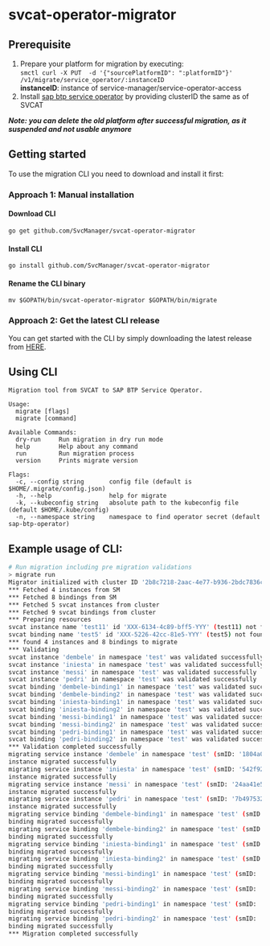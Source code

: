 # svcat-operator-migrator

## Prerequisite
1. Prepare your platform for migration by executing: </br>
```smctl curl -X PUT  -d '{"sourcePlatformID": ":platformID"}' /v1/migrate/service_operator/:instanceID``` </br>
**instanceID**: instance of service-manager/service-operator-access
2. Install [sap btp service operator](https://github.com/SAP/sap-btp-service-operator#setup) by providing clusterID the same as of SVCAT 

***Note: you can delete the old platform after successful migration, as it suspended and not usable anymore***

## Getting started

To use the migration CLI you need to download and install it first:

### Approach 1: Manual installation

#### Download CLI
``go get github.com/SvcManager/svcat-operator-migrator``

#### Install CLI

``go install github.com/SvcManager/svcat-operator-migrator``

#### Rename the CLI binary

``mv $GOPATH/bin/svcat-operator-migrator $GOPATH/bin/migrate``

### Approach 2: Get the latest CLI release
You can get started with the CLI by simply downloading the latest release from [HERE](https://github.com/SvcManager/svcat-operator-migrator/releases).


## Using CLI

```
Migration tool from SVCAT to SAP BTP Service Operator.

Usage:
  migrate [flags]
  migrate [command]

Available Commands:
  dry-run     Run migration in dry run mode
  help        Help about any command
  run         Run migration process
  version     Prints migrate version

Flags:
  -c, --config string       config file (default is $HOME/.migrate/config.json)
  -h, --help                help for migrate
  -k, --kubeconfig string   absolute path to the kubeconfig file (default $HOME/.kube/config)
  -n, --namespace string    namespace to find operator secret (default sap-btp-operator)
```

## Example usage of CLI:

```sh
# Run migration including pre migration validations
> migrate run
Migrator initialized with cluster ID '2b8c7218-2aac-4e77-b936-2bdc7836c175'
*** Fetched 4 instances from SM
*** Fetched 8 bindings from SM
*** Fetched 5 svcat instances from cluster
*** Fetched 9 svcat bindings from cluster
*** Preparing resources
svcat instance name 'test11' id 'XXX-6134-4c89-bff5-YYY' (test11) not found in SM, skipping it...
svcat binding name 'test5' id 'XXX-5226-42cc-81e5-YYY' (test5) not found in SM, skipping it...
*** found 4 instances and 8 bindings to migrate
*** Validating
svcat instance 'dembele' in namespace 'test' was validated successfully
svcat instance 'iniesta' in namespace 'test' was validated successfully
svcat instance 'messi' in namespace 'test' was validated successfully
svcat instance 'pedri' in namespace 'test' was validated successfully
svcat binding 'dembele-binding1' in namespace 'test' was validated successfully
svcat binding 'dembele-binding2' in namespace 'test' was validated successfully
svcat binding 'iniesta-binding1' in namespace 'test' was validated successfully
svcat binding 'iniesta-binding2' in namespace 'test' was validated successfully
svcat binding 'messi-binding1' in namespace 'test' was validated successfully
svcat binding 'messi-binding2' in namespace 'test' was validated successfully
svcat binding 'pedri-binding1' in namespace 'test' was validated successfully
svcat binding 'pedri-binding2' in namespace 'test' was validated successfully
*** Validation completed successfully
migrating service instance 'dembele' in namespace 'test' (smID: '1804a051-bad5-408b-bb4e-ac54c137828a')
instance migrated successfully
migrating service instance 'iniesta' in namespace 'test' (smID: '542f9252-c9ee-47be-b3b9-8db874251a68')
instance migrated successfully
migrating service instance 'messi' in namespace 'test' (smID: '24aa41e5-20e2-4892-ab6c-d74a280f8421')
instance migrated successfully
migrating service instance 'pedri' in namespace 'test' (smID: '7b497532-0dfd-448f-b66b-efbe2701e829')
instance migrated successfully
migrating service binding 'dembele-binding1' in namespace 'test' (smID: '9899e33c-48fc-4025-9dbb-22e34feec93e')
binding migrated successfully
migrating service binding 'dembele-binding2' in namespace 'test' (smID: '52d305e7-4875-41c0-ab65-5930a4f587e4')
binding migrated successfully
migrating service binding 'iniesta-binding1' in namespace 'test' (smID: 'c8b27b9d-2bd3-4e43-a7cd-797001ead68c')
binding migrated successfully
migrating service binding 'iniesta-binding2' in namespace 'test' (smID: 'b8de63d5-3452-4f49-a1d1-d3c223c68ab4')
binding migrated successfully
migrating service binding 'messi-binding1' in namespace 'test' (smID: '41498e3c-215e-4d3a-a38e-e83f442c1d50')
binding migrated successfully
migrating service binding 'messi-binding2' in namespace 'test' (smID: 'c7a43cdc-5e33-40e2-82f7-85ed2545c24f')
binding migrated successfully
migrating service binding 'pedri-binding1' in namespace 'test' (smID: '5a6d6a38-2d17-4a7a-b2dd-2ec88ebabf6d')
binding migrated successfully
migrating service binding 'pedri-binding2' in namespace 'test' (smID: '49bb6994-338e-405b-90f1-74bee3ce48bc')
binding migrated successfully
*** Migration completed successfully

```

